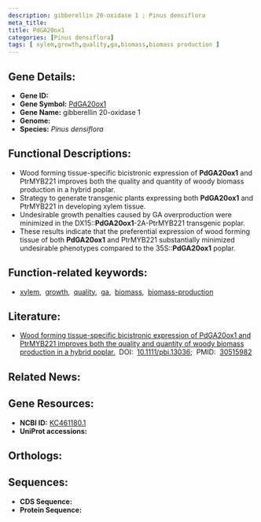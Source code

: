 ```yaml
---
description: gibberellin 20-oxidase 1 ; Pinus densiflora
meta_title:
title: PdGA20ox1
categories: [Pinus densiflora]
tags: [ xylem,growth,quality,ga,biomass,biomass production ]
---
```


## Gene Details:
- **Gene ID:** []()
- **Gene Symbol:** <u>PdGA20ox1</u>
- **Gene Name:** gibberellin 20-oxidase 1
- **Genome:** []()
- **Species:** *Pinus densiflora*

## Functional Descriptions:
   - Wood forming tissue-specific bicistronic expression of **PdGA20ox1** and PtrMYB221 improves both the quality and quantity of woody biomass production in a hybrid poplar.
   - Strategy to generate transgenic plants expressing both **PdGA20ox1** and PtrMYB221 in developing xylem tissue.
   - Undesirable growth penalties caused by GA overproduction were minimized in the DX15::**PdGA20ox1**-2A-PtrMYB221 transgenic poplar.
   - These results indicate that the preferential expression of wood forming tissue of both **PdGA20ox1** and PtrMYB221 substantially minimized undesirable phenotypes compared to the 35S::**PdGA20ox1** poplar.

## Function-related keywords:
   - [xylem](/tags/xylem/),&nbsp;&nbsp;[growth](/tags/growth/),&nbsp;&nbsp;[quality](/tags/quality/),&nbsp;&nbsp;[ga](/tags/ga/),&nbsp;&nbsp;[biomass](/tags/biomass/),&nbsp;&nbsp;[biomass-production](/tags/biomass-production/)

## Literature:
   - [Wood forming tissue-specific bicistronic expression of PdGA20ox1 and PtrMYB221 improves both the quality and quantity of woody biomass production in a hybrid poplar.](https://doi.org/10.1111/pbi.13036)&nbsp;&nbsp;DOI:&nbsp;&nbsp;[10.1111/pbi.13036](https://doi.org/10.1111/pbi.13036);&nbsp;&nbsp;PMID:&nbsp;&nbsp;[30515982](https://pubmed.ncbi.nlm.nih.gov/30515982/)

## Related News:

## Gene Resources:
- **NCBI ID:**  [KC461180.1](https://www.ncbi.nlm.nih.gov/gene/?term=KC461180.1)
- **UniProt accessions:**  [](https://www.uniprot.org/uniprotkb//entry)

## Orthologs:

## Sequences:
- **CDS Sequence:**
- **Protein Sequence:**
